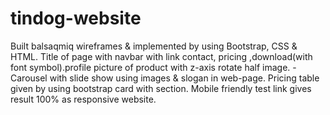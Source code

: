 # tindog-website
Built balsaqmiq wireframes &amp; implemented by using Bootstrap, CSS &amp; HTML. Title of page with navbar with link contact,               pricing   ,download(with font symbol).profile picture of product  with z-axis rotate half image.  -Carousel with slide show using images &amp; slogan in web-page. Pricing table given by using bootstrap card with section. Mobile friendly test link gives result 100% as responsive website. 
